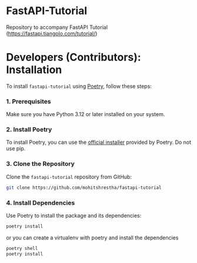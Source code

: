 # FastAPI-Tutorial
Repository to accompany FastAPI Tutorial (https://fastapi.tiangolo.com/tutorial/)

# Developers (Contributors): Installation

To install `fastapi-tutorial` using [Poetry](https://python-poetry.org/), follow these steps:

### 1. Prerequisites

Make sure you have Python 3.12 or later installed on your system.

### 2. Install Poetry

To install Poetry, you can use the [official installer](https://python-poetry.org/docs/#installing-with-the-official-installer)  provided by Poetry. Do not use pip.

### 3. Clone the Repository

Clone the `fastapi-tutorial` repository from GitHub:

```bash
git clone https://github.com/mohitshrestha/fastapi-tutorial
```

### 4. Install Dependencies

Use Poetry to install the package and its dependencies:

```bash
poetry install
```

or you can create a virtualenv with poetry and install the dependencies

```bash
poetry shell
poetry install
```
